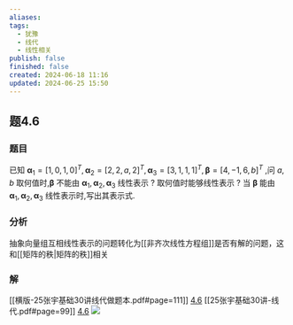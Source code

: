 ```yaml
---
aliases: 
tags:
  - 犹豫
  - 线代
  - 线性相关
publish: false
finished: false
created: 2024-06-18 11:16
updated: 2024-06-25 15:50
---
```

## 题4.6
### 题目
已知 ${\mathbf{\alpha }}_{1} = {\lbrack  1,0,1,0\rbrack  }^{T},{\mathbf{\alpha }}_{2} = {\lbrack  2,2,a,2\rbrack  }^{T},{\mathbf{\alpha }}_{3} = {\lbrack  3,1,1,1\rbrack  }^{T},\mathbf{\beta } = {\lbrack  4, - 1,6,b\rbrack  }^{T}$ ,问 $a,b$ 取何值时,$\mathbf{\beta }$ 不能由 ${\mathbf{\alpha }}_{1},{\mathbf{\alpha }}_{2},{\mathbf{\alpha }}_{3}$ 线性表示 ? 取何值时能够线性表示 ? 当 $\mathbf{\beta }$ 能由 ${\mathbf{\alpha }}_{1},{\mathbf{\alpha }}_{2},{\mathbf{\alpha }}_{3}$ 线性表示时,写出其表示式.
### 分析
抽象向量组互相线性表示的问题转化为[[非齐次线性方程组]]是否有解的问题，这和[[矩阵的秩|矩阵的秩]]相关
### 解
[[横版-25张宇基础30讲线代做题本.pdf#page=111]]
[4.6](obsidian://bookmaster?type=open-book&bid=GWdMPRRzzfkiPzse&aid=827827fb-9bf5-9787-0428-174e70f3d7a5&page=111)
[[25张宇基础30讲-线代.pdf#page=99]]
[4.6](obsidian://bookmaster?type=open-book&bid=HRBkGbReXHHpCWQt&aid=50b4a011-fa20-8efa-27da-3c2b570b50d5&page=99)
![](https://img.hwenyi.live/202409061426127.webp)
